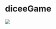 # diceeGame

<img src="https://user-images.githubusercontent.com/58556840/160380675-da629ef7-f318-4aa2-899c-6ad8d9ec7e39.png">
